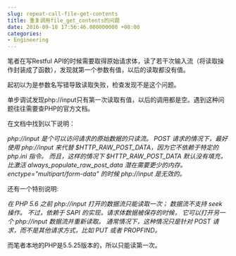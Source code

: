 ```yaml
---
slug: repeat-call-file-get-contents
title: 重复调用file_get_contents的问题
date: 2016-09-18 17:56:46.000000000 +08:00
categories:
- Engineering
---
```

笔者在写Restful API的时候需要取得原始请求体，读了若干次输入流（将读取操作封装成了函数），发现就第一个参数有值，以后的读取都没有值。

起初以为是参数名写错导致读取失败，检查发现不是这个问题。

单步调试发现php://input只有第一次读取有值，以后的调用都是空。遇到这种问题往往需要查PHP的官方文档。

在文档中找到以下说明：

*php://input 是个可以访问请求的原始数据的只读流。 POST 请求的情况下，最好使用 php://input 来代替 $HTTP_RAW_POST_DATA，因为它不依赖于特定的 php.ini 指令。 而且，这样的情况下 $HTTP_RAW_POST_DATA 默认没有填充， 比激活 always_populate_raw_post_data 潜在需要更少的内存。 enctype="multipart/form-data" 的时候 php://input 是无效的。*

还有一个特别说明:

*在 PHP 5.6 之前 php://input 打开的数据流只能读取一次； 数据流不支持 seek 操作。 不过，依赖于 SAPI 的实现，请求体数据被保存的时候， 它可以打开另一个 php://input 数据流并重新读取。 通常情况下，这种情况只是针对 POST 请求，而不是其他请求方式，比如 PUT 或者 PROPFIND。*

而笔者本地的PHP是5.5.25版本的，所以只能读第一次。